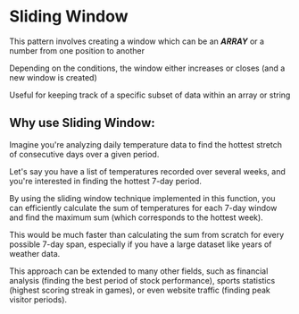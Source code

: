 # Sliding Window

This pattern involves creating a window which can be an **_ARRAY_** or a number from one position to another

Depending on the conditions, the window either increases or closes (and a new window is created)

Useful for keeping track of a specific subset of data within an array or string

## Why use Sliding Window:

Imagine you're analyzing daily temperature data to find the hottest stretch of consecutive days over a given period.

Let's say you have a list of temperatures recorded over several weeks, and you're interested in finding the hottest 7-day period.

By using the sliding window technique implemented in this function, you can efficiently calculate the sum of temperatures for each 7-day window and find the maximum sum (which corresponds to the hottest week).

This would be much faster than calculating the sum from scratch for every possible 7-day span, especially if you have a large dataset like years of weather data.

This approach can be extended to many other fields, such as financial analysis (finding the best period of stock performance), sports statistics (highest scoring streak in games), or even website traffic (finding peak visitor periods).
